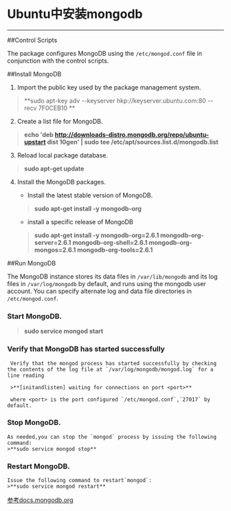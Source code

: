 # Ubuntu中安装mongodb

------
##Control Scripts

The package configures MongoDB using the `/etc/mongod.conf` file in conjunction with the control scripts.

##Install MongoDB

1. Import the public key used by the package management system.
  >**sudo apt-key adv --keyserver hkp://keyserver.ubuntu.com:80 --recv 7F0CEB10 **

2. Create a list file for MongoDB.
  >**echo 'deb http://downloads-distro.mongodb.org/repo/ubuntu-upstart dist 10gen' | sudo tee /etc/apt/sources.list.d/mongodb.list**

 3. Reload local package database.
 >**sudo apt-get update**

 4. Install the MongoDB packages.
     * Install the latest stable version of MongoDB.
     
     >**sudo apt-get install -y mongodb-org**

     * install a specific release of MongoDB
     
     >**sudo apt-get install -y mongodb-org=2.6.1 mongodb-org-server=2.6.1 mongodb-org-shell=2.6.1 mongodb-org-mongos=2.6.1 mongodb-org-tools=2.6.1**
     
##Run MongoDB

The MongoDB instance stores its data files in `/var/lib/mongodb` and its log files in `/var/log/mongodb` by default, and runs using the mongodb user account. You can specify alternate log and data file directories in `/etc/mongod.conf`.

### Start MongoDB.
>**sudo service mongod start**
### Verify that MongoDB has started successfully

     Verify that the mongod process has started successfully by checking the contents of the log file at `/var/log/mongodb/mongod.log` for a line reading

     >**[initandlisten] waiting for connections on port <port>**

     where <port> is the port configured `/etc/mongod.conf`,`27017` by default.

### Stop MongoDB.

    As needed,you can stop the `mongod` process by issuing the following command:
    >**sudo service mongod stop**
    
### Restart MongoDB.
    
    Issue the following command to restart`mongod`:
    >**sudo service mongod restart**
 

[参考docs.mongodb.org](http://docs.mongodb.org/manual/tutorial/install-mongodb-on-ubuntu/)
